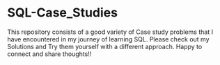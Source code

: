 # SQL-Case_Studies
This repository consists of a good variety of Case study problems that I have encountered in my journey of learning SQL. Please check out my Solutions and Try them yourself with a different approach.
Happy to connect and share thoughts!!
